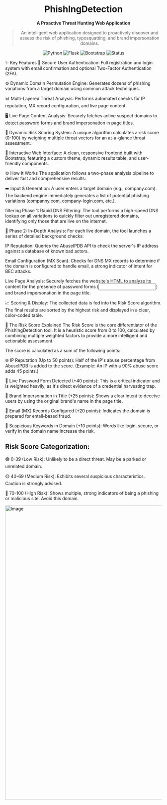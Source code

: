 <div align="center">
  
<h1>PhishIngDetection</h1>
<p><strong>A Proactive Threat Hunting Web Application</strong></p>

<blockquote>
An intelligent web application designed to proactively discover and assess the risk of phishing, typosquatting, and brand impersonation domains.
</blockquote>

<p>
<img src="https://img.shields.io/badge/Python-3.12+-blue.svg?style=for-the-badge&logo=python" alt="Python">
<img src="https://img.shields.io/badge/Flask-3.0+-black.svg?style=for-the-badge&logo=flask" alt="Flask">
<img src="https://img.shields.io/badge/Bootstrap-5.3-purple.svg?style=for-the-badge&logo=bootstrap" alt="Bootstrap">
<img src="https://img.shields.io/badge/Status-In%20Development-yellow.svg?style=for-the-badge" alt="Status">
</p>
</div>

✨ Key Features
🔐 Secure User Authentication: Full registration and login system with email confirmation and optional Two-Factor Authentication (2FA).

⚙️ Dynamic Domain Permutation Engine: Generates dozens of phishing variations from a target domain using common attack techniques.

📊 Multi-Layered Threat Analysis: Performs automated checks for IP reputation, MX record configuration, and live page content.

🖥️ Live Page Content Analysis: Securely fetches active suspect domains to detect password forms and brand impersonation in page titles.

💯 Dynamic Risk Scoring System: A unique algorithm calculates a risk score (0-100) by weighing multiple threat vectors for an at-a-glance threat assessment.

🎨 Interactive Web Interface: A clean, responsive frontend built with Bootstrap, featuring a custom theme, dynamic results table, and user-friendly components.

⚙️ How It Works
The application follows a two-phase analysis pipeline to deliver fast and comprehensive results:

➡️ Input & Generation: A user enters a target domain (e.g., company.com). The backend engine immediately generates a list of potential phishing variations (companny.com, company-login.com, etc.).

filtering Phase 1: Rapid DNS Filtering: The tool performs a high-speed DNS lookup on all variations to quickly filter out unregistered domains, identifying only those that are live on the internet.

🔬 Phase 2: In-Depth Analysis: For each live domain, the tool launches a series of detailed background checks:

IP Reputation: Queries the AbuseIPDB API to check the server's IP address against a database of known bad actors.

Email Configuration (MX Scan): Checks for DNS MX records to determine if the domain is configured to handle email, a strong indicator of intent for BEC attacks.

Live Page Analysis: Securely fetches the website's HTML to analyze its content for the presence of password forms (<input type="password">) and brand impersonation in the page title.

📈 Scoring & Display: The collected data is fed into the Risk Score algorithm. The final results are sorted by the highest risk and displayed in a clear, color-coded table.

💯 The Risk Score Explained
The Risk Score is the core differentiator of the PhishIngDetection tool. It is a heuristic score from 0 to 100, calculated by combining multiple weighted factors to provide a more intelligent and actionable assessment.

The score is calculated as a sum of the following points:

🌐 IP Reputation (Up to 50 points): Half of the IP's abuse percentage from AbuseIPDB is added to the score. (Example: An IP with a 90% abuse score adds 45 points.)

🔑 Live Password Form Detected (+40 points): This is a critical indicator and is weighted heavily, as it's direct evidence of a credential harvesting trap.

👑 Brand Impersonation in Title (+25 points): Shows a clear intent to deceive users by using the original brand's name in the page title.

📧 Email (MX) Records Configured (+20 points): Indicates the domain is prepared for email-based fraud.

🔡 Suspicious Keywords in Domain (+10 points): Words like login, secure, or verify in the domain name increase the risk.

## Risk Score Categorization:

🟢 0-39 (Low Risk): Unlikely to be a direct threat. May be a parked or unrelated domain.

🟡 40-69 (Medium Risk): Exhibits several suspicious characteristics. Caution is strongly advised.

🔴 70-100 (High Risk): Shows multiple, strong indicators of being a phishing or malicious site. Avoid this domain.

<img width="1885" height="944" alt="Image" src="https://github.com/user-attachments/assets/6beb58b3-e922-45e9-badb-d3d6dbddc2c8" />
